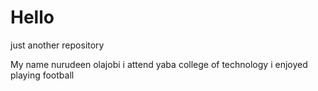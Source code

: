 # Hello
just another repository
 
My name nurudeen olajobi 
i attend yaba college of technology
i enjoyed  playing football
